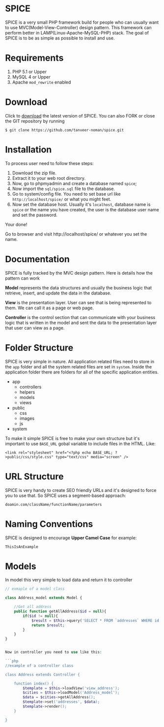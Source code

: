 SPICE
=====

SPICE is a very small PHP framework build for people who can usually want to use MVC(Model-View-Controller) design pattern. This framework can perform better in LAMP(Linux-Apache-MySQL-PHP) stack. The goal of SPICE is to be as simple as possible to install and use. 

Requirements
============

1. PHP 5.1 or Upper
2. MySQL 4 or Upper
3. Apache `mod_rewrite` enabled

Download
========

Click to <a href="https://github.com/tanveer-noman/spice/archive/master.zip" title="Download SPICE">download</a> the latest version of SPICE. You can also FORK or close the GIT repository by running

`$ git clone https://github.com/tanveer-noman/spice.git`

Installation
============

To process user need to follow these steps: 

1. Download the zip file.
2. Extract it to your web root directory.
3. Now, go to phpmyadmin and create a database named `spice`; 
4. Now import the `sql/spice.sql` file to the database.
5. Go to system/config file. You need to set base url like `http://localhost/spice/` or what you might feet.
6. Now set the database host. Usually it's `localhost`, database name is `spice` or the name you have created, the user is the database user name and set the password. 

Your done!

Go to browser and visit http://localhost/spice/ or whatever you set the name.

Documentation
=============

SPICE is fully tracked by the MVC design pattern. Here is details how the pattern can work

<strong>Model</strong> represents the data structures and usually the business logic that retrieve, insert, and update the data in the database. 

<strong>View</strong> is the presentation layer. User can see that is being represented to them. We can call it as a page or web page.

<strong>Controller</strong> is the control section that can communicate with your business logic that is written in the model and sent the data to the presentation layer that user can view as a page. 

Folder Structure
================

SPICE is very simple in nature. All application related files need to store in the `app` folder and all the system related files are set in `system`. Inside the application folder there are folders for all of the specific application entities.

<ul>
	<li>app
		<ul>
			<li>controllers</li>
			<li>helpers</li>
			<li>models</li>
			<li>views</li>
		</ul>
	</li>
	<li>public
		<ul>
			<li>css</li>
			<li>images</li>
			<li>js</li>
		</ul>
	</li>
	<li>system</li>
</ul>

To make it simple SPICE is free to make your own structure but it's important to use `BASE_URL` gobal variable to include files in the HTML. Like:

`<link rel="stylesheet" href="<?php echo BASE_URL; ?>public/css/style.css" type="text/css" media="screen" />`

URL Structure
=============

SPICE is very handy to create SEO friendly URLs and it's designed to force you to use that. So SPICE uses a segment-based approach:

`doamin.com/className/functionName/parameters`

Naming Conventions
==================

SPICE is designed to encourage <strong>Upper Camel Case</strong> for example: 

`ThisIsAnExample`

Models
======

In model this very simple to load data and return it to controller

```php
// exmaple of a model class

class Address_model extends Model {

	//Get all address
	public function getAllAddress($id = null){
        if($id != null){
            $result = $this->query('SELECT * FROM `addresses` WHERE id ='.$this->escapeString($id));
            return $result;
        }
    }
}


Now in controller you need to use like this: 

```php
//example of a controller class

class Address extends Controller {

	function index() {
        $template = $this->loadView('view_address');
        $cities = $this->loadModel('Address_model');
        $data = $cities->getAllAddress();
        $template->set('addresses', $data);
        $template->render();
    }

}




